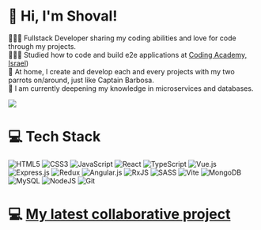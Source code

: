 # 👋 Hi, I'm Shoval!
👩🏻‍💻 Fullstack Developer sharing my coding abilities and love for code through my projects. <br/>
👩🏻‍🎓 Studied how to code and build e2e applications at [Coding Academy, Israel](https://www.coding-academy.org/?src=GoogleAds&cmp=Brand(Feb2023)&adId=697863411823&adGrpId=165488716310&extClicked=&network=g&adPos=&keyword=coding%20academy&gad_source=1&gclid=CjwKCAjwgpCzBhBhEiwAOSQWQe2kDxm5eW5FnJP2mPEdMNCayoB-h2P6VhY2Pv8mn_idGbF1LrgVQRoCKo0QAvD_BwE))<br/>
🦜 At home, I create and develop each and every projects with my two parrots on/around, just like Captain Barbosa. <br/>
🧠 I am currently deepening my knowledge in microservices and databases.<br/>

<!-- GitHub stats from https://github.com/anuraghazra/github-readme-stats -->
![](https://github-readme-stats.vercel.app/api?username=tmanoon&theme=radical&hide_border=false&include_all_commits=true&count_private=true)<br/>

# 💻 Tech Stack
<!-- Badges from https://github.com/Ileriayo/markdown-badges -->
![HTML5](https://img.shields.io/badge/html5-%23E34F26.svg?style=for-the-badge&logo=html5&logoColor=white)
![CSS3](https://img.shields.io/badge/css3-%231572B6.svg?style=for-the-badge&logo=css3&logoColor=white)
![JavaScript](https://img.shields.io/badge/javascript-%23323330.svg?style=for-the-badge&logo=javascript&logoColor=%23F7DF1E)
![React](https://img.shields.io/badge/react-%2320232a.svg?style=for-the-badge&logo=react&logoColor=%2361DAFB)
![TypeScript](https://img.shields.io/badge/typescript-%23007ACC.svg?style=for-the-badge&logo=typescript&logoColor=white)
![Vue.js](https://img.shields.io/badge/vuejs-%2335495e.svg?style=for-the-badge&logo=vuedotjs&logoColor=%234FC08D)
![Express.js](https://img.shields.io/badge/express.js-%23404d59.svg?style=for-the-badge&logo=express&logoColor=%2361DAFB)
![Redux](https://img.shields.io/badge/redux-%23593d88.svg?style=for-the-badge&logo=redux&logoColor=white)
![Angular.js](https://img.shields.io/badge/angular.js-%23E23237.svg?style=for-the-badge&logo=angularjs&logoColor=white)
![RxJS](https://img.shields.io/badge/rxjs-%23B7178C.svg?style=for-the-badge&logo=reactivex&logoColor=white)
![SASS](https://img.shields.io/badge/SASS-hotpink.svg?style=for-the-badge&logo=SASS&logoColor=white)
![Vite](https://img.shields.io/badge/vite-%23646CFF.svg?style=for-the-badge&logo=vite&logoColor=white)
![MongoDB](https://img.shields.io/badge/MongoDB-%234ea94b.svg?style=for-the-badge&logo=mongodb&logoColor=white)
![MySQL](https://img.shields.io/badge/mysql-4479A1.svg?style=for-the-badge&logo=mysql&logoColor=white)
![NodeJS](https://img.shields.io/badge/node.js-6DA55F?style=for-the-badge&logo=node.js&logoColor=white)
![Git](https://img.shields.io/badge/git-%23F05033.svg?style=for-the-badge&logo=git&logoColor=white)
 
# 💻 [My latest collaborative project](https://staybnb-dz31.onrender.com/#/?bathrooms=any&beds=any&instant=false&selfCheckIn=false&allowsPets=false&bedrooms=any&placeType=any&min=0&max=2000&label=&adults=0&children=0&infants=0&pets=0&entryDate=&exitDate=)
